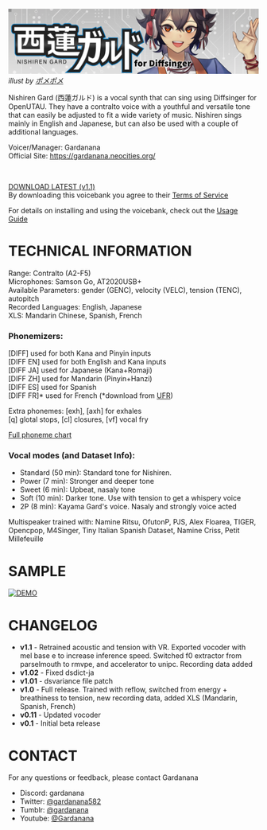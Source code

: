 ![header image](/image/cover.png)
*illust by [ポメポメ](https://x.com/morinopome2)*

Nishiren Gard (西蓮ガルド) is a vocal synth that can sing using Diffsinger for OpenUTAU. They have a contralto voice with a youthful and versatile tone that can easily be adjusted to fit a wide variety of music. Nishiren sings mainly in English and Japanese, but can also be used with a couple of additional languages.

Voicer/Manager: Gardanana<br>
Official Site: https://gardanana.neocities.org/

<br>

[DOWNLOAD LATEST (v1.1)](https://github.com/Gardanana/Nishiren-AI-Diffsinger/releases/tag/v1.1)<br>
By downloading this voicebank you agree to their [Terms of Service](/terms-of-service.md)

For details on installing and using the voicebank, check out the [Usage Guide](/usage-guide.md)
# TECHNICAL INFORMATION
Range: Contralto (A2-F5)<br>
Microphones: Samson Go, AT2020USB+<br>
Available Parameters: gender (GENC), velocity (VELC), tension (TENC), autopitch<br>
Recorded Languages: English, Japanese<br>
XLS: Mandarin Chinese, Spanish, French

### Phonemizers:
[DIFF] used for both Kana and Pinyin inputs<br>
[DIFF EN] used for both English and Kana inputs<br>
[DIFF JA] used for Japanese (Kana+Romaji)<br>
[DIFF ZH] used for Mandarin (Pinyin+Hanzi)<br>
[DIFF ES] used for Spanish<br>
[DIFF FR]* used for French (*download from [UFR](https://github.com/imsupposedto/Millefeuille-DiffSinger-French))

Extra phonemes: [exh], [axh] for exhales<br>
	  [q] glotal stops, [cl] closures, [vf] vocal fry

[Full phoneme chart](/phoneme-chart.md)

### Vocal modes (and Dataset Info):
- Standard (50 min): Standard tone for Nishiren. 
- Power (7 min): Stronger and deeper tone
- Sweet (6 min): Upbeat, nasaly tone
- Soft (10 min): Darker tone. Use with tension to get a whispery voice
- 2P (8 min): Kayama Gard's voice. Nasaly and strongly voice acted

Multispeaker trained with: Namine Ritsu, OfutonP, PJS, Alex Floarea, TIGER, Opencpop, M4Singer, Tiny Italian Spanish Dataset, Namine Criss, Petit Millefeuille

# SAMPLE
[![DEMO](https://img.youtube.com/vi/Y13BWpI8-wM/0.jpg)](https://www.youtube.com/watch?v=Y13BWpI8-wM)

# CHANGELOG
- **v1.1** - Retrained acoustic and tension with VR. Exported vocoder with mel base e to increase inference speed. Switched f0 extractor from parselmouth to rmvpe, and accelerator to unipc. Recording data added
- **v1.02** - Fixed dsdict-ja
- **v1.01** - dsvariance file patch
- **v1.0** - Full release. Trained with reflow, switched from energy + breathiness to tension, new recording data, added XLS (Mandarin, Spanish, French)
- **v0.11** - Updated vocoder
- **v0.1** - Initial beta release

# CONTACT
For any questions or feedback, please contact Gardanana

- Discord: gardanana<br>
- Twitter: [@gardanana582](https://twitter.com/gardanana582)<br>
- Tumblr: [@gardanana](https://gardanana.tumblr.com/)<br>
- Youtube: [@Gardanana](https://www.youtube.com/@Gardanana)
